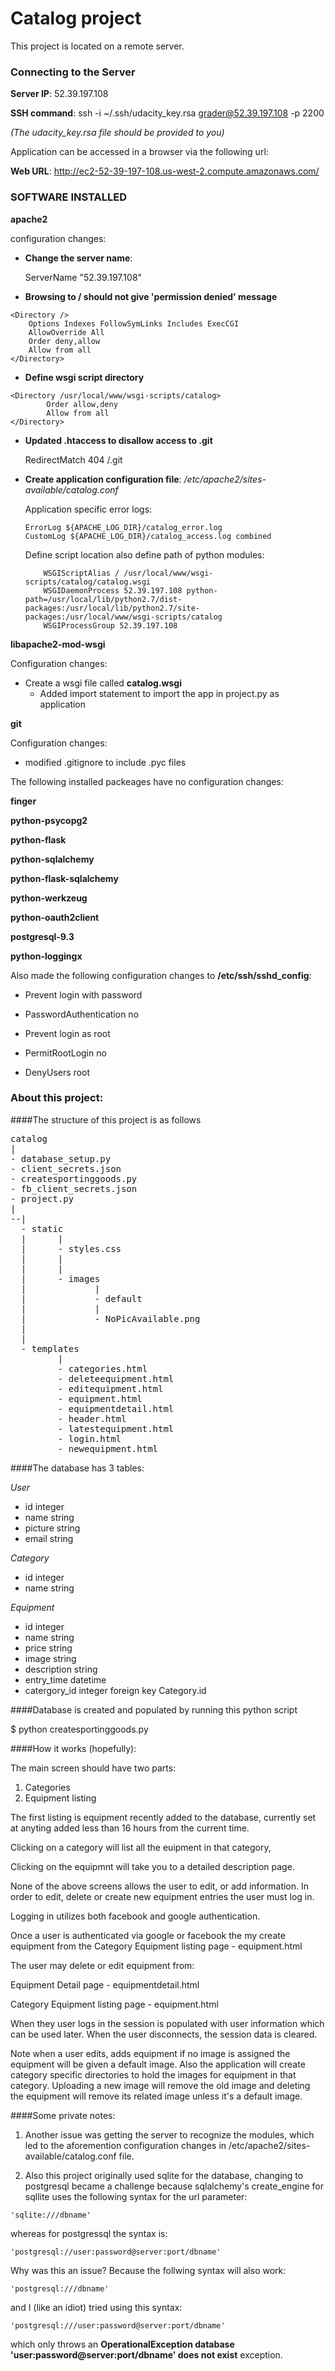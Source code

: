 # Catalog project
This project is located on a remote server.


### Connecting to the Server
**Server IP**: 52.39.197.108

**SSH command**: ssh -i ~/.ssh/udacity_key.rsa grader@52.39.197.108 -p 2200

*(The udacity_key.rsa file should be provided to you)*

Application can be accessed in a browser via the following url:

**Web URL**: http://ec2-52-39-197-108.us-west-2.compute.amazonaws.com/

### SOFTWARE INSTALLED
**apache2**

configuration changes:

* **Change the server name**:

    ServerName "52.39.197.108"

* **Browsing to / should not give 'permission denied' message**
```
<Directory />
    Options Indexes FollowSymLinks Includes ExecCGI
    AllowOverride All
    Order deny,allow
    Allow from all
</Directory>
```
     
* **Define wsgi script directory**
```
<Directory /usr/local/www/wsgi-scripts/catalog>
        Order allow,deny
        Allow from all
</Directory>
```
* **Updated .htaccess to disallow access to .git**

    RedirectMatch 404 /\.git


* **Create application configuration file**: */etc/apache2/sites-available/catalog.conf*

    Application specific error logs:
    ```
	ErrorLog ${APACHE_LOG_DIR}/catalog_error.log
	CustomLog ${APACHE_LOG_DIR}/catalog_access.log combined
    ```

    Define script location also define path of python modules:
    ```
        WSGIScriptAlias / /usr/local/www/wsgi-scripts/catalog/catalog.wsgi
        WSGIDaemonProcess 52.39.197.108 python-path=/usr/local/lib/python2.7/dist-packages:/usr/local/lib/python2.7/site-packages:/usr/local/www/wsgi-scripts/catalog
        WSGIProcessGroup 52.39.197.108
    ```

**libapache2-mod-wsgi**

Configuration changes:

* Create a wsgi file called **catalog.wsgi** 
  * Added import statement to import the app in project.py as application



**git**

Configuration changes:

* modified .gitignore to include .pyc files

The following installed packeages have no configuration changes:

**finger**

**python-psycopg2**

**python-flask**

**python-sqlalchemy**

**python-flask-sqlalchemy**

**python-werkzeug**

**python-oauth2client**

**postgresql-9.3**

**python-loggingx**


Also made the following configuration changes to **/etc/ssh/sshd_config**:

* Prevent login with password
 * PasswordAuthentication no

* Prevent login as root
 * PermitRootLogin no
 * DenyUsers root

### About this project:

####The structure of this project is as follows
<pre>
catalog
|
- database_setup.py
- client_secrets.json
- createsportinggoods.py
- fb_client_secrets.json
- project.py
|
--|
  - static
  |      |
  |      - styles.css
  |      |
  |      |
  |      - images
  |             |
  |             - default
  |             |
  |             - NoPicAvailable.png
  |
  |
  - templates
         |
         - categories.html
         - deleteequipment.html
         - editequipment.html
         - equipment.html
         - equipmentdetail.html
         - header.html
         - latestequipment.html
         - login.html
         - newequipment.html
</pre>

####The database has 3 tables:

*User*
- id      integer
- name    string
- picture string
- email   string

*Category*
- id      integer
- name    string

*Equipment*
- id      integer
- name    string
- price   string
- image   string
- description string
- entry_time  datetime
- catergory_id integer foreign key Category.id

####Database is created and populated by running this python script

$ python createsportinggoods.py


####How it works (hopefully):

The main screen should have two parts:
1. Categories
2. Equipment listing

The first listing is equipment recently added to the database, currently set at anyting added less than 16 hours from the current time.

Clicking on a category will list all the euipment in that category, 

Clicking on the equipmnt will take you to a detailed description page.

None of the above screens allows the user to edit, or add information. In order to edit, delete or create new equipment entries the user must log in.

Logging in utilizes both facebook and google authentication.

Once a user is authenticated via google or facebook the my create equipment from the Category Equipment listing page - equipment.html

The user may delete or edit equipment from:

Equipment Detail page - equipmentdetail.html

Category Equipment listing page - equipment.html

When they user logs in the session is populated with user information which can be used later. When the user disconnects, the session data is cleared.

Note when a user edits, adds equipment if no image is assigned the equipment will be given a default image. Also the application will create category specific directories to hold the images for equipment in that category. Uploading a new image will remove the old image and deleting the equipment will remove its related image unless it's a default image.


####Some private notes:
1. Another issue was getting the server to recognize the modules, which led to the aforemention configuration changes in 
/etc/apache2/sites-available/catalog.conf file.

2. Also this project originally used sqlite for the database, changing to postgresql became a challenge because sqlalchemy's create_engine for sqllite uses the following syntax for the url parameter:

```
'sqlite:///dbname'
```

whereas for postgressql the syntax is:

```
'postgresql://user:password@server:port/dbname'
```

Why was this an issue? Because the follwing syntax will also work:

```
'postgresql:///dbname'
```

and I (like an idiot) tried using this syntax:
```
'postgresql:///user:password@server:port/dbname'
```

which only throws an **OperationalException database 'user:password@server:port/dbname' does not exist** exception.

